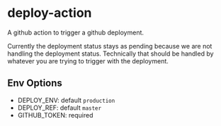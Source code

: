 # deploy-action
A github action to trigger a github deployment.

Currently the deployment status stays as pending because we are not handling the deployment status. Technically that should be handled by whatever you are trying to trigger with the deployment.

## Env Options

- DEPLOY_ENV: default `production`
- DEPLOY_REF: default `master`
- GITHUB_TOKEN: required
